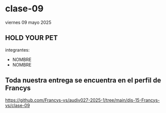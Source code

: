 # clase-09

viernes 09 mayo 2025

## HOLD YOUR PET

integrantes:

* NOMBRE <Francys-vs>
* NOMBRE <VicentilloTF>

## Toda nuestra entrega se encuentra en el perfil de Francys
<https://github.com/Francys-vs/audiv027-2025-1/tree/main/dis-15-Francys-vs/clase-09>
